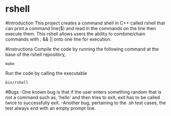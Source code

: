 # rshell

#Introduction
This project creates a command shell in C++ called rshell that can print a command line($) and read in the commands on the line then 
execute them. This rshell allows users the ability to combine/chain commands with ; && || onto one line for execution. 

#Instructions
Compile the code by running the following command at the base of the rshell repository,
````
make
````
Run the code by calling the executable
````
bin/rshell
````

#Bugs
-One known bug is that if the user enters something random that is not a command such as, 'hello' and then tries to exit, exit has to
be called twice to successfully exit.
-Another bug, pertaining to the .sh test cases, the test always end with an empty prompt line.

